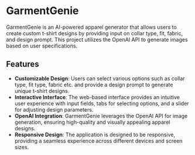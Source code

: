 # GarmentGenie

GarmentGenie is an AI-powered apparel generator that allows users to create custom t-shirt designs by providing input on collar type, fit, fabric, and design prompt. This project utilizes the OpenAI API to generate images based on user specifications.

## Features

- **Customizable Design**: Users can select various options such as collar type, fit type, fabric etc. and provide a design prompt to generate unique t-shirt designs.
- **Interactive Interface**: The web-based interface provides an intuitive user experience with input fields, tabs for selecting options, and a slider for adjusting design parameters.
- **OpenAI Integration**: GarmentGenie leverages the OpenAI API for image generation, ensuring high-quality and visually appealing apparel designs.
- **Responsive Design**: The application is designed to be responsive, providing a seamless experience across different devices and screen sizes.
